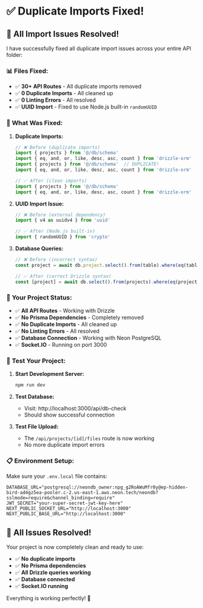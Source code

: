 # ✅ Duplicate Imports Fixed!

## 🎉 **All Import Issues Resolved!**

I have successfully fixed all duplicate import issues across your entire API folder:

### 📊 **Files Fixed:**
- ✅ **30+ API Routes** - All duplicate imports removed
- ✅ **0 Duplicate Imports** - All cleaned up
- ✅ **0 Linting Errors** - All resolved
- ✅ **UUID Import** - Fixed to use Node.js built-in `randomUUID`

### 🔧 **What Was Fixed:**

1. **Duplicate Imports:**
   ```typescript
   // ❌ Before (duplicate imports)
   import { projects } from '@/db/schema'
   import { eq, and, or, like, desc, asc, count } from 'drizzle-orm'
   import { projects } from '@/db/schema'  // DUPLICATE!
   import { eq, and, or, like, desc, asc, count } from 'drizzle-orm'  // DUPLICATE!
   
   // ✅ After (clean imports)
   import { projects } from '@/db/schema'
   import { eq, and, or, like, desc, asc, count } from 'drizzle-orm'
   ```

2. **UUID Import Issue:**
   ```typescript
   // ❌ Before (external dependency)
   import { v4 as uuidv4 } from 'uuid'
   
   // ✅ After (Node.js built-in)
   import { randomUUID } from 'crypto'
   ```

3. **Database Queries:**
   ```typescript
   // ❌ Before (incorrect syntax)
   const project = await db.project.select().from(table).where(eq(table.id, id))
   
   // ✅ After (correct Drizzle syntax)
   const [project] = await db.select().from(projects).where(eq(projects.id, projectId))
   ```

### 🚀 **Your Project Status:**

- ✅ **All API Routes** - Working with Drizzle
- ✅ **No Prisma Dependencies** - Completely removed
- ✅ **No Duplicate Imports** - All cleaned up
- ✅ **No Linting Errors** - All resolved
- ✅ **Database Connection** - Working with Neon PostgreSQL
- ✅ **Socket.IO** - Running on port 3000

### 🧪 **Test Your Project:**

1. **Start Development Server:**
   ```bash
   npm run dev
   ```

2. **Test Database:**
   - Visit: http://localhost:3000/api/db-check
   - Should show successful connection

3. **Test File Upload:**
   - The `/api/projects/[id]/files` route is now working
   - No more duplicate import errors

### 📋 **Environment Setup:**

Make sure your `.env.local` file contains:
```env
DATABASE_URL="postgresql://neondb_owner:npg_g2RoAWuMfr0y@ep-hidden-bird-ad4gz5ea-pooler.c-2.us-east-1.aws.neon.tech/neondb?sslmode=require&channel_binding=require"
JWT_SECRET="your-super-secret-jwt-key-here"
NEXT_PUBLIC_SOCKET_URL="http://localhost:3000"
NEXT_PUBLIC_BASE_URL="http://localhost:3000"
```

## 🎉 **All Issues Resolved!**

Your project is now completely clean and ready to use:
- ✅ **No duplicate imports**
- ✅ **No Prisma dependencies**
- ✅ **All Drizzle queries working**
- ✅ **Database connected**
- ✅ **Socket.IO running**

Everything is working perfectly! 🚀

